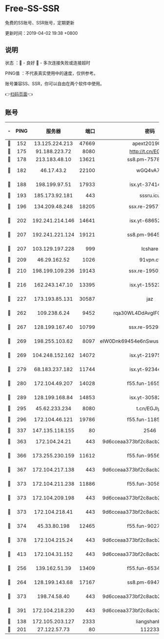 # Free-SS-SSR

免费的SS账号、SSR账号，定期更新

更新时间：2019-04-02 19:38 +0800

## 说明

状态     ：🙂 - 良好 🙁 - 多次连接失败或连接超时

PING值   ：不代表真实使用中的速度，仅供参考。

账号兼容SS、SSR，你可以自由在两个软件中使用。

👉[扫码页面](https://liesauer.github.io/Free-SS-SSR/)👈

## 账号

|-|PING|服务器|端口|密码|加密方式|区域|
|:----:|:----:|:-----:|-----:|:----:|:----:|:----:|
|🙂|152|13.125.224.213|47669|apext2019001|chacha20|KR|
|🙂|175|91.188.223.72|8080|http://t.cn/EGJIyrl|rc4-md5|RU|
|🙂|178|213.183.48.10|13621|ss8.pm-75785844|rc4-md5|RU|
|🙂|182|46.17.43.2|22100|wGQ4vA7D|aes-256-gcm|RU|
|🙂|188|198.199.97.51|17933|isx.yt-37414659|aes-256-cfb|US|
|🙂|193|185.173.92.181|443|sssru.icu|rc4-md5|RU|
|🙂|196|134.209.48.248|18205|ssx.re-29572798|aes-256-cfb|US|
|🙂|202|192.241.214.146|14641|isx.yt-68652544|aes-256-cfb|US|
|🙂|207|192.241.221.124|19121|ss8.pm-96452968|aes-256-cfb|US|
|🙂|207|103.129.197.228|999|lcshare|aes-256-cfb|US|
|🙂|209|46.29.162.52|1026|91vpn.cf|rc4-md5|RU|
|🙂|210|198.199.109.236|19143|ssx.re-19507417|aes-256-cfb|US|
|🙂|216|162.243.147.10|13395|isx.yt-15523512|aes-256-cfb|US|
|🙂|227|173.193.85.131|30587|jaz|aes-256-cfb|US|
|🙂|262|109.238.6.24|9452|rqa30WL4DdAvgIFG6Fs3znzTa|aes-256-cfb|FR|
|🙂|267|128.199.167.40|10799|ssx.re-95293945|aes-256-cfb|SG|
|🙂|269|198.255.103.62|8097|eIW0Dnk69454e6nSwuspv9DmS201tQ0D|aes-256-cfb|US|
|🙂|269|104.248.152.162|14072|isx.yt-21975141|aes-256-cfb|SG|
|🙂|279|68.183.237.182|11744|isx.yt-92344610|aes-256-cfb|SG|
|🙂|280|172.104.49.207|14028|f55.fun-16558958|aes-256-cfb|SG|
|🙂|289|128.199.168.84|14853|isx.yt-30582831|aes-256-cfb|SG|
|🙂|295|45.62.233.234|8080|t.cn/EGJIyrl|rc4-md5|CA|
|🙂|296|172.104.46.121|19786|f55.fun-11854129|aes-256-cfb|SG|
|🙂|337|147.135.118.155|80|2546|chacha20|US|
|🙂|363|172.104.24.21|443|9d6cceaa373bf2c8acb22e60b6a58be6|aes-256-cfb|US|
|🙂|366|173.255.230.159|11612|f55.fun-95562251|aes-256-cfb|US|
|🙂|367|172.104.217.138|443|9d6cceaa373bf2c8acb22e60b6a58be6|aes-256-cfb|US|
|🙂|373|172.104.211.238|11886|f55.fun-30589082|aes-256-cfb|US|
|🙂|373|172.104.209.198|443|9d6cceaa373bf2c8acb22e60b6a58be6|aes-256-cfb|US|
|🙂|373|172.104.218.41|443|9d6cceaa373bf2c8acb22e60b6a58be6|aes-256-cfb|US|
|🙂|374|45.33.80.198|12465|f55.fun-90274563|aes-256-cfb|US|
|🙂|378|172.104.215.24|443|9d6cceaa373bf2c8acb22e60b6a58be6|aes-256-cfb|US|
|🙂|413|172.104.31.152|443|9d6cceaa373bf2c8acb22e60b6a58be6|aes-256-cfb|US|
|🙂|256|139.162.51.39|13409|f55.fun-65348713|aes-256-cfb|SG|
|🙂|264|128.199.143.68|17167|ss8.pm-69475230|aes-256-cfb|SG|
|🙂|373|198.74.58.40|443|9d6cceaa373bf2c8acb22e60b6a58be6|aes-256-cfb|US|
|🙂|391|172.104.218.230|443|9d6cceaa373bf2c8acb22e60b6a58be6|aes-256-cfb|US|
|🙁|138|172.105.203.127|2333|liangshanbo|chacha20|JP|
|🙁|201|27.122.57.73|80|112233|chacha20|HK|
